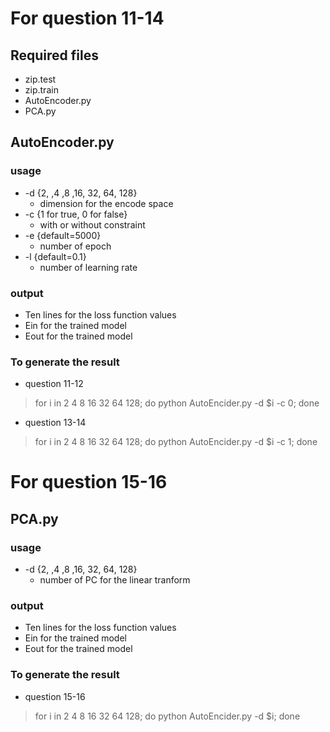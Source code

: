 # For question 11-14
## Required files
* zip.test
* zip.train
* AutoEncoder.py
* PCA.py
## AutoEncoder.py
### usage 
* -d {2, ,4 ,8 ,16, 32, 64, 128}    
    * dimension for the encode space
* -c {1 for true, 0 for false}      
    * with or without constraint 
* -e {default=5000}                 
    * number of epoch 
* -l {default=0.1}                  
    * number of learning rate
### output
* Ten lines for the loss function values
* Ein for the trained model
* Eout for the trained model
### To generate the result
* question 11-12
> for i in 2 4 8 16 32 64 128; do python AutoEncider.py -d $i -c 0; done
* question 13-14
> for i in 2 4 8 16 32 64 128; do python AutoEncider.py -d $i -c 1; done

# For question 15-16
## PCA.py
### usage 
* -d {2, ,4 ,8 ,16, 32, 64, 128}    
    * number of PC for the linear tranform
### output
* Ten lines for the loss function values
* Ein for the trained model
* Eout for the trained model
### To generate the result
* question 15-16
> for i in 2 4 8 16 32 64 128; do python AutoEncider.py -d $i; done